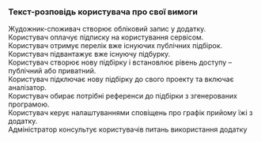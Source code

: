 ### Текст-розповідь користувача про свої вимоги
Жудожник-споживач  створює обліковий запис у додатку.<br>
Користувач оплачує підписку на користування сервісом.<br>
Користувач отримує перелік вже існуючих публічних підбірок.<br>
Користувач підвантажує вже існуючу підбурку.<br>
Користувач створює нову підбірку і встановлює рівень доступу – публічний або приватний.<br>
Користувач підключає нову підбірку до свого проекту та включає аналізатор.<br>
Користувач обирає потрібні референси до підбірки з згенерованих програмою.<br>
Користувач керує налаштуваннями сповіщень про графік прийому їжі з додатку.<br>
Адміністратор консультує користувачів питань використання додатку<br>
